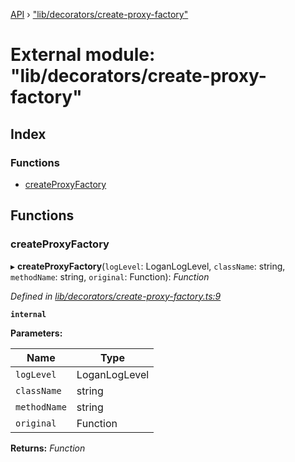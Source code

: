 [API](../README.md) › ["lib/decorators/create-proxy-factory"](_lib_decorators_create_proxy_factory_.md)

# External module: "lib/decorators/create-proxy-factory"


## Index

### Functions

* [createProxyFactory](_lib_decorators_create_proxy_factory_.md#createproxyfactory)

## Functions

###  createProxyFactory

▸ **createProxyFactory**(`logLevel`: LoganLogLevel, `className`: string, `methodName`: string, `original`: Function): *Function*

*Defined in [lib/decorators/create-proxy-factory.ts:9](https://github.com/ciklum-digital/logan/blob/8316871/packages/angular/src/lib/decorators/create-proxy-factory.ts#L9)*

**`internal`** 

**Parameters:**

Name | Type |
------ | ------ |
`logLevel` | LoganLogLevel |
`className` | string |
`methodName` | string |
`original` | Function |

**Returns:** *Function*